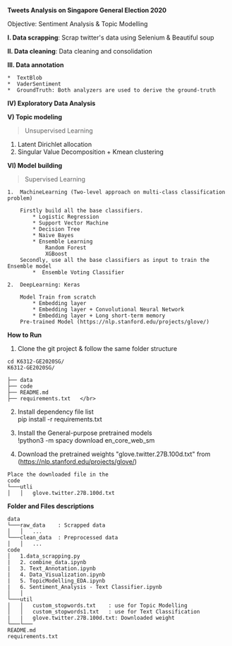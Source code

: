 **Tweets Analysis on Singapore General Election 2020**

Objective: Sentiment Analysis & Topic Modelling

**I. Data scrapping**: Scrap twitter's data using Selenium & Beautiful soup

**II. Data cleaning**: Data cleaning and consolidation

**III. Data annotation**

    *  TextBlob
    *  VaderSentiment
    *  GroundTruth: Both analyzers are used to derive the ground-truth
    
**IV)	Exploratory Data Analysis**

**V)  Topic modeling**  

> Unsupervised Learning 

1. Latent Dirichlet allocation 
2. Singular Value Decomposition + Kmean clustering


**VI)  Model building**

> Supervised Learning 

    1.  MachineLearning (Two-level approach on multi-class classification problem)
            
        Firstly build all the base classifiers.
            * Logistic Regression 
            * Support Vector Machine
            * Decision Tree
            * Naive Bayes
            * Ensemble Learning
                Random Forest
                XGBoost
        Secondly, use all the base classifiers as input to train the Ensemble model 
            *  Ensemble Voting Classifier

    2.  DeepLearning: Keras 
        
        Model Train from scratch
            * Embedding layer
            * Embedding layer + Convolutional Neural Network
            * Embedding layer + Long short-term memory
        Pre-trained Model (https://nlp.stanford.edu/projects/glove/)
        



**How to Run**

1) Clone the git project & follow the same folder structure
```
cd K6312-GE2020SG/
K6312-GE2020SG/

├── data     
├── code      
├── README.md  
├── requirements.txt   </br> 
```

2) Install dependency file list </br>
pip install -r requirements.txt </br>

3) Install the General-purpose pretrained models </br>
!python3 -m spacy download en_core_web_sm 
4) Download the pretrained weights "glove.twitter.27B.100d.txt" from (https://nlp.stanford.edu/projects/glove/) </br>


```
Place the downloaded file in the 
code
└───utli
│   │   glove.twitter.27B.100d.txt
```



**Folder and Files descriptions**

```
data
└───raw_data    : Scrapped data 
│   │   ...
└───clean_data  : Preprocessed data
│   │   ...
code
│   1.data_scrapping.py 
|   2. combine_data.ipynb
|   3. Text_Annotation.ipynb
|   4. Data_Visualization.ipynb
|   5. TopicModelling_EDA.ipynb
|   6. Sentiment_Analysis - Text Classifier.ipynb   
│   │ 
└───util
│   │   custom_stopwords.txt    : use for Topic Modelling
│   │   custom_stopwords1.txt   : use for Text Classification
|   |   glove.twitter.27B.100d.txt: Downloaded weight
└───└───
README.md
requirements.txt
```


